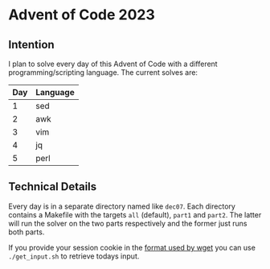 # Advent of Code 2023

## Intention

I plan to solve every day of this Advent of Code with a different programming/scripting language. The current solves are:

| Day | Language |
| --- | -------- |
| 1   | sed      |
| 2   | awk      |
| 3   | vim      |
| 4   | jq       |
| 5   | perl     |

## Technical Details

Every day is in a separate directory named like `dec07`. Each directory contains a Makefile with the targets `all` (default), `part1` and `part2`. The latter will run the solver on the two parts respectively and the former just runs both parts.

If you provide your session cookie in the [format used by wget](https://unix.stackexchange.com/questions/36531/format-of-cookies-when-using-wget) you can use `./get_input.sh` to retrieve todays input.
